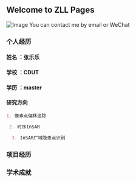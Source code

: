 ## Welcome to ZLL Pages
![Image](hsst.jpg)
You can contact me by email or WeChat

### 个人经历

#### 姓名 ：张乐乐
#### 学校 ：CDUT
#### 学历 ：master
#### 研究方向 

```markdown
1. 像素点偏移追踪

 2. 时序InSAR
 
  3. InSAR广域隐患点识别
```



### 项目经历



### 学术成就


